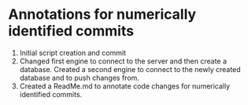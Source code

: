 # Annotations for numerically identified commits

1. Initial script creation and commit
2. Changed first engine to connect to the server and then create a
    database. Created a second engine to connect to the newly
    created database and to push changes from.
3. Created a ReadMe.md to annotate code changes for numerically
    identified commits.
